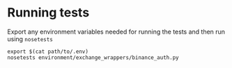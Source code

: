 # Running tests
Export any environment variables needed for running the tests and then run using `nosetests`
```
export $(cat path/to/.env)
nosetests environment/exchange_wrappers/binance_auth.py
```
